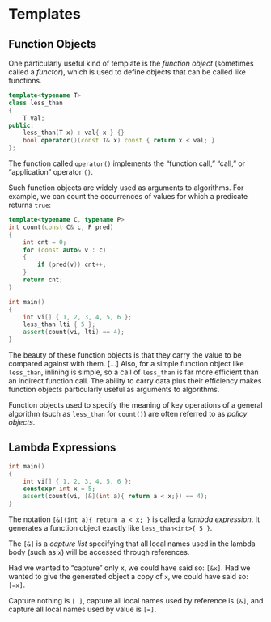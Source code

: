 # Templates

## Function Objects

One particularly useful kind of template is the *function object* (sometimes called a *functor*), which is used to define objects that can be called like functions.

```c++
template<typename T>
class less_than
{
    T val;
public:
    less_than(T x) : val{ x } {}
    bool operator()(const T& x) const { return x < val; }
};
```

The function called `operator()` implements the “function call,” “call,” or “application” operator `()`.

Such function objects are widely used as arguments to algorithms. For example, we can count the occurrences of values for which a predicate returns `true`:

```c++
template<typename C, typename P>
int count(const C& c, P pred)
{
    int cnt = 0;
    for (const auto& v : c)
    {
        if (pred(v)) cnt++;
    }
    return cnt;
}

int main()
{
    int vi[] { 1, 2, 3, 4, 5, 6 };
    less_than lti { 5 };
    assert(count(vi, lti) == 4);
}
```

The beauty of these function objects is that they carry the value to be compared against with them.
[...] Also, for a simple function object like `less_than`, inlining is simple, so a call of `less_than` is far more efficient than an indirect function call. The ability to carry data plus their efficiency makes function objects particularly useful as arguments to algorithms.

Function objects used to specify the meaning of key operations of a general algorithm (such as `less_than` for `count()`) are often referred to as *policy objects*.

## Lambda Expressions

```c++
int main()
{
    int vi[] { 1, 2, 3, 4, 5, 6 };
    constexpr int x = 5; 
    assert(count(vi, [&](int a){ return a < x;}) == 4);
}
```

The notation `[&](int a){ return a < x; }` is called a *lambda expression*. It generates a function object exactly like `less_than<int>{ 5 }`.

The `[&]` is a *capture list* specifying that all local names used in the lambda body (such as `x`) will be accessed through references. 

Had we wanted to “capture” only x, we could have said so: `[&x]`. Had we wanted to give the generated object a copy of `x`, we could have said so: `[=x]`. 

Capture nothing is `[ ]`, capture all local names used by reference is `[&]`, and capture all local names used by value is `[=]`.

